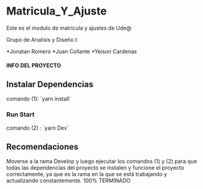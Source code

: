 # Matricula_Y_Ajuste
Este es el modulo de matricula y ajustes de Ude@

Grupo de Analisis y Diseño I:

*Jonatan Romero
*Juan Collante
*Yeison Cardenas


#### INFO DEL PROYECTO ###


## Instalar Dependencias 

comando (1):  ´yarn install´ 


### Run Start

comando (2) : ´yarn Dev´


## Recomendaciones 

Moverse a la rama Develop y luego ejecutar los comandos  (1) y (2)
para que todas las dependencias del proyecto se instalen y funcione 
el proyecto correctamente, ya que es la rama en la que se está trabajando
y actualizando constantemente.
100% TERMINADO